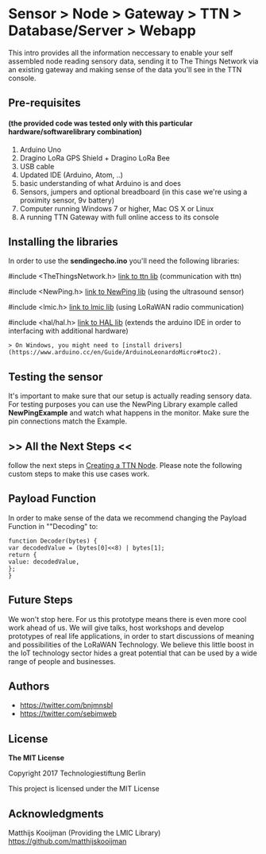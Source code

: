# Sensor > Node > Gateway > TTN > Database/Server > Webapp
This intro provides all the information neccessary to enable your self assembled node reading sensory data, sending it to The Things Network via an existing gateway and making sense of the data you'll see in the TTN console.
## Pre-requisites
#### (the provided code was tested only with this particular hardware/softwarelibrary combination)

1. Arduino Uno
2. Dragino LoRa GPS Shield + Dragino LoRa Bee
2. USB cable
3. Updated IDE (Arduino, Atom, ..)
4. basic understanding of what Arduino is and does
3. Sensors, jumpers and optional breadboard (in this case we're using a proximity sensor, 9v battery)
4. Computer running Windows 7 or higher, Mac OS X or Linux
5. A running TTN Gateway with full online access to its console

## Installing the libraries

In order to use the **sendingecho.ino** you'll need the following libraries:

 #include <TheThingsNetwork.h> [link to ttn lib] (communication with ttn)
 
 #include <NewPing.h> [link to NewPing lib] (using the ultrasound sensor)
 
 #include <lmic.h> [link to lmic lib] (using LoRaWAN radio communication)
 
 #include <hal/hal.h> [link to HAL lib] (extends the arduino IDE in order to interfacing with additional hardware)

    
    > On Windows, you might need to [install drivers](https://www.arduino.cc/en/Guide/ArduinoLeonardoMicro#toc2).

## Testing the sensor

It's important to make sure that our setup is actually reading sensory data. For testing purposes you can use the NewPing Library example called **NewPingExample** and watch what happens in the monitor. Make sure the pin connections match the Example. 

## >> All the Next Steps <<

follow the next steps in [Creating a TTN Node]. Please note the following custom steps to make this use cases work.

## Payload Function
In order to make sense of the data we recommend changing the Payload Function in ""Decoding" to: 

    function Decoder(bytes) {
    var decodedValue = (bytes[0]<<8) | bytes[1];
    return {
    value: decodedValue,
    };
    }

## Future Steps
We won't stop here. For us this prototype means there is even more cool work ahead of us. We will give talks, host workshops and develop prototypes of real life applications, in order to start discussions of meaning and possibilities of the LoRaWAN Technology. We believe this little boost in the IoT technology sector hides a great potential that can be used by a wide range of people and businesses.


## Authors
- https://twitter.com/bnjmnsbl 
- https://twitter.com/sebimweb

## License
**The MIT License**

Copyright 2017 Technologiestiftung Berlin

This project is licensed under the MIT License

## Acknowledgments
Matthijs Kooijman (Providing the LMIC Library)
https://github.com/matthijskooijman

[Creating a TTN Node]:	https://www.thethingsnetwork.org/docs/devices/uno/quick-start.html
[link to HAL lib]: http://playground.arduino.cc/Code/HardwareAbstraction
[link to lmic lib]:	https://github.com/matthijskooijman/arduino-lmic
[link to NewPing lib]:	http://playground.arduino.cc/Code/NewPing
[link to ttn lib]:	https://github.com/TheThingsNetwork/arduino-device-lib
[account]:         https://account.thethingsnetwork.org
[create-account]:  https://account.thethingsnetwork.org/register
[profile]:         https://account.thethingsnetwork.org/users/profile
[console]:         https://console.thethingsnetwork.org
[settings]:        https://console.thethingsnetwork.org/settings
[add-application]: https://console.thethingsnetwork.org/applications/add
